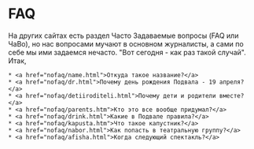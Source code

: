 # FAQ

На других сайтах есть раздел Часто Задаваемые вопросы (FAQ или ЧаВо), но нас вопросами мучают в основном журналисты, а сами по себе мы ими задаемся нечасто. "Вот сегодня - как раз такой случай". Итак,

	* <a href="nofaq/name.html">Откуда такое название?</a>
	* <a href="nofaq/dr.html">Почему день рождения Подвала - 19 апреля?</a>
	* <a href="nofaq/detiiroditeli.html">Почему дети и родители вместе?</a>
	* <a href="nofaq/parents.htm">Кто это все вообще придумал?</a>
	* <a href="nofaq/drink.html">Какие в Подвале правила?</a>
	* <a href="nofaq/kapusta.htm">Что такое капустник?</a>
	* <a href="nofaq/nabor.html">Как попасть в театральную группу?</a>
	* <a href="nofaq/afisha.html">Когда следующий спектакль?</a>
